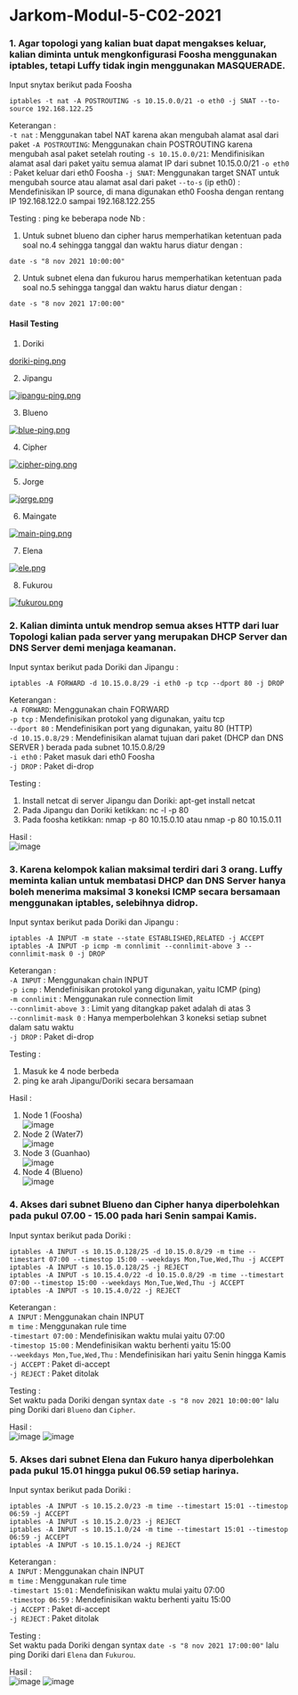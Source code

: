 # Jarkom-Modul-5-C02-2021

### 1. Agar topologi yang kalian buat dapat mengakses keluar, kalian diminta untuk mengkonfigurasi Foosha menggunakan iptables, tetapi Luffy tidak ingin menggunakan MASQUERADE.
Input snytax berikut pada Foosha 
```
iptables -t nat -A POSTROUTING -s 10.15.0.0/21 -o eth0 -j SNAT --to-source 192.168.122.25
```
Keterangan : <br>
`-t nat` : Menggunakan tabel NAT karena akan mengubah alamat asal dari paket
`-A POSTROUTING`: Menggunakan chain POSTROUTING karena mengubah asal paket setelah routing
`-s 10.15.0.0/21`: Mendifinisikan alamat asal dari paket yaitu semua alamat IP dari subnet 10.15.0.0/21
`-o eth0` : Paket keluar dari eth0 Foosha
`-j SNAT`: Menggunakan target SNAT untuk mengubah source atau alamat asal dari paket
`--to-s` (ip eth0) : Mendefinisikan IP source, di mana digunakan eth0 Foosha dengan rentang IP 192.168.122.0 sampai 192.168.122.255

Testing : ping ke beberapa node 
Nb : 
1. Untuk subnet blueno dan cipher harus memperhatikan ketentuan pada soal no.4 sehingga tanggal dan waktu harus diatur dengan : 
```
date -s "8 nov 2021 10:00:00"
```
2. Untuk subnet elena dan fukurou harus memperhatikan ketentuan pada soal no.5 sehingga tanggal dan waktu harus diatur dengan : 
```
date -s "8 nov 2021 17:00:00"
```


#### Hasil Testing
1. Doriki

[doriki-ping.png](https://postimg.cc/F1HfHpTk)

2. Jipangu

[![jipangu-ping.png](https://i.postimg.cc/LXFn12yp/jipangu-ping.png)](https://postimg.cc/XZxjMSSH)

3. Blueno

[![blue-ping.png](https://i.postimg.cc/VLhstz6V/blue-ping.png)](https://postimg.cc/9rGj55yd)

4. Cipher

[![cipher-ping.png](https://i.postimg.cc/Njrs7Z2f/cipher-ping.png)](https://postimg.cc/VJmPzGF3)

5. Jorge

[![jorge.png](https://i.postimg.cc/Dfj7V7qw/jorge.png)](https://postimg.cc/Z0dGpt7G)

6. Maingate

[![main-ping.png](https://i.postimg.cc/bNZpp4TH/main-ping.png)](https://postimg.cc/RNxjTs2N)

7. Elena

[![ele.png](https://i.postimg.cc/GtV04hQP/ele.png)](https://postimg.cc/jnH39TBC)

8. Fukurou

[![fukurou.png](https://i.postimg.cc/nh8bZrMp/fukurou.png)](https://postimg.cc/MvYrmWyF)


### 2. Kalian diminta untuk mendrop semua akses HTTP dari luar Topologi kalian pada server yang merupakan DHCP Server dan DNS Server demi menjaga keamanan.
Input syntax berikut pada Doriki dan Jipangu :<br>
```
iptables -A FORWARD -d 10.15.0.8/29 -i eth0 -p tcp --dport 80 -j DROP
```
Keterangan :<br>
`-A FORWARD`: Menggunakan chain FORWARD<br>
`-p tcp` : Mendefinisikan protokol yang digunakan, yaitu tcp<br>
`--dport 80` : Mendefinisikan port yang digunakan, yaitu 80 (HTTP)<br>
`-d 10.15.0.8/29` : Mendefinisikan alamat tujuan dari paket (DHCP dan DNS SERVER ) berada pada subnet 10.15.0.8/29<br>
`-i eth0` : Paket masuk dari eth0 Foosha<br>
`-j DROP` : Paket di-drop<br>

Testing :<br>
1. Install netcat di server Jipangu dan Doriki: apt-get install netcat<br>
2. Pada Jipangu dan Doriki ketikkan: nc -l -p 80<br>
3. Pada foosha ketikkan: nmap -p 80 10.15.0.10 atau nmap -p 80 10.15.0.11<br>

Hasil :<br>
![image](https://user-images.githubusercontent.com/73484021/145559005-cb408fd1-2e19-47f0-a5f7-b2252ec57b82.png)

### 3. Karena kelompok kalian maksimal terdiri dari 3 orang. Luffy meminta kalian untuk membatasi DHCP dan DNS Server hanya boleh menerima maksimal 3 koneksi ICMP secara bersamaan menggunakan iptables, selebihnya didrop.
Input syntax berikut pada Doriki dan Jipangu :<br>
```
iptables -A INPUT -m state --state ESTABLISHED,RELATED -j ACCEPT
iptables -A INPUT -p icmp -m connlimit --connlimit-above 3 --connlimit-mask 0 -j DROP
```
Keterangan :<br>
`-A INPUT` : Menggunakan chain INPUT<br>
`-p icmp` : Mendefinisikan protokol yang digunakan, yaitu ICMP (ping)<br>
`-m connlimit` : Menggunakan rule connection limit<br>
`--connlimit-above 3` : Limit yang ditangkap paket adalah di atas 3<br>
`--connlimit-mask 0` : Hanya memperbolehkan 3 koneksi setiap subnet dalam satu waktu<br>
`-j DROP` : Paket di-drop<br>

Testing :<br>
1. Masuk ke 4 node berbeda<br>
2. ping ke arah Jipangu/Doriki secara bersamaan<br>

Hasil :<br>
1. Node 1 (Foosha)<br>
![image](https://user-images.githubusercontent.com/73484021/145559876-19390086-4ca0-4cbf-b2bc-5f65ad7d1397.png)
2. Node 2 (Water7)<br>
![image](https://user-images.githubusercontent.com/73484021/145560031-c35d995f-988b-4728-bcd2-af9be9f38698.png)
3. Node 3 (Guanhao)<br>
![image](https://user-images.githubusercontent.com/73484021/145559980-74ca689f-61d4-4232-b8ad-8d2775f3a3ba.png)
4. Node 4 (Blueno)<br>
![image](https://user-images.githubusercontent.com/73484021/145560114-f28c1535-a03b-4964-acf0-87384ff77d03.png)

### 4. Akses dari subnet Blueno dan Cipher hanya diperbolehkan pada pukul 07.00 - 15.00 pada hari Senin sampai Kamis.
Input syntax berikut pada Doriki :<br>
```
iptables -A INPUT -s 10.15.0.128/25 -d 10.15.0.8/29 -m time --timestart 07:00 --timestop 15:00 --weekdays Mon,Tue,Wed,Thu -j ACCEPT
iptables -A INPUT -s 10.15.0.128/25 -j REJECT
iptables -A INPUT -s 10.15.4.0/22 -d 10.15.0.8/29 -m time --timestart 07:00 --timestop 15:00 --weekdays Mon,Tue,Wed,Thu -j ACCEPT
iptables -A INPUT -s 10.15.4.0/22 -j REJECT
```
Keterangan :<br>
`A INPUT` : Menggunakan chain INPUT<br>
`m time` : Menggunakan rule time<br>
`-timestart 07:00` : Mendefinisikan waktu mulai yaitu 07:00<br>
`-timestop 15:00` : Mendefinisikan waktu berhenti yaitu 15:00<br>
`--weekdays Mon,Tue,Wed,Thu` : Mendefinisikan hari yaitu Senin hingga Kamis<br>
`-j ACCEPT` : Paket di-accept<br>
`-j REJECT` : Paket ditolak<br>

Testing :<br>
Set waktu pada Doriki dengan syntax `date -s "8 nov 2021 10:00:00"` lalu ping Doriki dari `Blueno` dan `Cipher`.<br>

Hasil :<br>
![image](https://user-images.githubusercontent.com/73484021/145560854-afcbe781-6601-42eb-8609-8c21271ed21c.png)
![image](https://user-images.githubusercontent.com/73484021/145560887-783496cd-1d9f-4352-8d05-30b68bf07a80.png)

### 5. Akses dari subnet Elena dan Fukuro hanya diperbolehkan pada pukul 15.01 hingga pukul 06.59 setiap harinya.
Input syntax berikut pada Doriki :<br>
```
iptables -A INPUT -s 10.15.2.0/23 -m time --timestart 15:01 --timestop 06:59 -j ACCEPT
iptables -A INPUT -s 10.15.2.0/23 -j REJECT
iptables -A INPUT -s 10.15.1.0/24 -m time --timestart 15:01 --timestop 06:59 -j ACCEPT 
iptables -A INPUT -s 10.15.1.0/24 -j REJECT
```
Keterangan :<br>
`A INPUT` : Menggunakan chain INPUT<br>
`m time` : Menggunakan rule time<br>
`-timestart 15:01` : Mendefinisikan waktu mulai yaitu 07:00<br>
`-timestop 06:59` : Mendefinisikan waktu berhenti yaitu 15:00<br>
`-j ACCEPT` : Paket di-accept<br>
`-j REJECT` : Paket ditolak<br>

Testing :<br>
Set waktu pada Doriki dengan syntax `date -s "8 nov 2021 17:00:00"` lalu ping Doriki dari `Elena` dan `Fukurou`.<br>

Hasil :<br>
![image](https://user-images.githubusercontent.com/73484021/145561471-2601e816-f678-43b0-8c9f-6884a03d5ffe.png)
![image](https://user-images.githubusercontent.com/73484021/145561501-96a31bde-bb40-4a24-b3dc-f09012bfb5c4.png)
